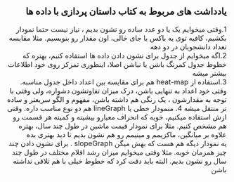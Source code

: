 <h2 dir='rtl'>
یادداشت های مربوط به کتاب داستان پردازی با داده ها
</h2>

<p dir ='rtl'><font size="3">
  1.وقتی میخوایم یک یا دو عدد ساده رو نشون بدیم ، نیاز نیست حتما نمودار بکشیم، کافیه توی یه باکس یا جای خالی، اون مقدار رو بنویسیم. مثلا مقایسه تعداد دانشجویان در دو دهه
<br>
  2.اگه میخوایم از جدول برای نشون دادن داده ها استفاده کنیم، بهتره که خطوط جدول کمرنگ باشن یا نباشن اصلا، اینطوری تمرکز روی خود اطلاعات بیشتر میشه
<br>
  3.استفاده از heat-map هم برای مقایسه بین اعداد داخل جدول مناسبه. وقتی خود اعداد به تنهایی باشن، درک میزان تفاوتشون دشواره، ولی 
  وقتی با توجه به مقدارشون ، یک رنگی هم داشته باشن، مفهوم و الگو سریعتر و ساده تر منتقل میشه
4. منمودار خطی یا lineGraph هم دو نوع مناسب داره. وقتی ازش استفاده میکنیم، خوبه که انحراف معیارو بیشینه و کمینه هر قسمت رو هم مشخص کنیم. مثلا برای نمودار قیمت ماشین در طول چند سال، بهتره علاوه بر میانگین، ماکزیمم و مینیمم رو هم نشون بدیم تا دید بهتری بده
  <br>
  یه نمودار دیگه هم هست که بهش میگن slopeGraph . برای نشون دادن چند چیز همزمان خوبه. مثلا وقتی میخوایم میزان رشد اقلام مختلف در طول چند سال رو نشون بدیم. البته باید دقت کرد که خطوط خیلی با هم تلاقی نداشته باشن
</font>
</p>
